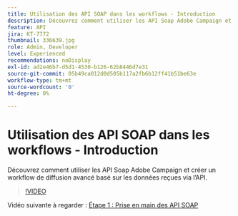 ```yaml
---
title: Utilisation des API SOAP dans les workflows - Introduction
description: Découvrez comment utiliser les API Soap Adobe Campaign et créer un workflow de diffusion avancé basé sur les données reçues via l’API.
feature: API
jira: KT-7772
thumbnail: 336639.jpg
role: Admin, Developer
level: Experienced
recommendations: noDisplay
exl-id: ad2e46b7-d5d1-4530-b126-62b8446d7e31
source-git-commit: 05b49ca012d0d505b117a2fb6b12ff41b51be63e
workflow-type: tm+mt
source-wordcount: '0'
ht-degree: 0%

---
```


# Utilisation des API SOAP dans les workflows - Introduction

Découvrez comment utiliser les API Soap Adobe Campaign et créer un workflow de diffusion avancé basé sur les données reçues via l’API.

>[!VIDEO](https://video.tv.adobe.com/v/336639?quality=12&learn=on)

Vidéo suivante à regarder : [Étape 1 : Prise en main des API SOAP](/help/tutorial-use-soap-apis/get-started-with-soap-apis.md)
